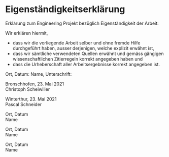 # Eigenständigkeitserklärung

Erklärung zum Engineering Projekt bezüglich Eigenständigkeit der Arbeit:

Wir erklären hiermit,

- dass wir die vorliegende Arbeit selber und ohne fremde Hilfe durchgeführt haben, ausser derjenigen, welche explizit erwähnt ist,
- dass wir sämtliche verwendeten Quellen erwähnt und gemäss gängigen wissenschaftlichen Zitierregeln korrekt angegeben haben und
- dass die Urheberschaft aller Arbeitsergebnisse korrekt angegeben ist.

Ort, Datum:
Name, Unterschrift:

Bronschhofen, 23. Mai 2021\
Christoph Scheiwiller

Winterthur, 23. Mai 2021\
Pascal Schneider

Ort, Datum\
Name

Ort, Datum\
Name

Ort, Datum\
Name
